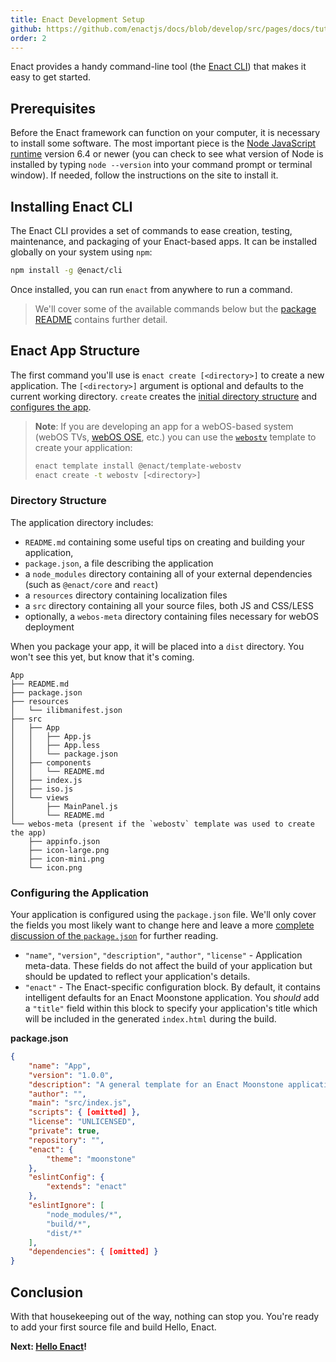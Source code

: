 ```yaml
---
title: Enact Development Setup
github: https://github.com/enactjs/docs/blob/develop/src/pages/docs/tutorials/setup/index.md
order: 2
---
```

Enact provides a handy command-line tool (the [Enact CLI](https://www.npmjs.com/package/@enact/cli)) that makes it easy to get started.

## Prerequisites

Before the Enact framework can function on your computer, it is necessary to install some software. The most important piece is the [Node JavaScript runtime](https://nodejs.org) version 6.4 or newer (you can check to see what version of Node is installed by typing `node --version` into your command prompt or terminal window).  If needed, follow the instructions on the site to install it.

## Installing Enact CLI

The Enact CLI provides a set of commands to ease creation, testing, maintenance, and packaging of your Enact-based apps. It can be installed globally on your system using `npm`:

```bash
npm install -g @enact/cli
```

Once installed, you can run `enact` from anywhere to run a command.

> We'll cover some of the available commands below but the [package README](https://github.com/enactjs/cli/blob/master/README.md) contains further detail.

## Enact App Structure

The first command you'll use is `enact create [<directory>]` to create a new application. The `[<directory>]` argument is optional and defaults to the current working directory. `create` creates the [initial directory structure](#directory-structure) and [configures the app](#configuring-the-application).

> **Note**: If you are developing an app for a webOS-based system (webOS TVs, [webOS OSE](https://www.webosose.org/), etc.) you can use the [`webostv`](https://www.npmjs.com/package/@enact/template-webostv) template to create your application:
> ```bash
> enact template install @enact/template-webostv
> enact create -t webostv [<directory>]
> ```

### Directory Structure

The application directory includes:

* `README.md` containing some useful tips on creating and building your application,
* `package.json`, a file describing the application
* a `node_modules` directory containing all of your external dependencies (such as `@enact/core` and `react`)
* a `resources` directory containing localization files
* a `src` directory containing all your source files, both JS and CSS/LESS
* optionally, a `webos-meta` directory containing files necessary for webOS deployment

When you package your app, it will be placed into a `dist` directory.  You won't see this yet, but know that it's coming.

```none
App
├── README.md
├── package.json
├── resources
│   └── ilibmanifest.json
├── src
│   ├── App
│   │   ├── App.js
│   │   ├── App.less
│   │   └── package.json
│   ├── components
│   │   └── README.md
│   ├── index.js
│   ├── iso.js
│   └── views
│       ├── MainPanel.js
│       └── README.md
└── webos-meta (present if the `webostv` template was used to create the app)
	├── appinfo.json
	├── icon-large.png
	├── icon-mini.png
	└── icon.png
```

### Configuring the Application

Your application is configured using the `package.json` file. We'll only cover the fields you most likely want to change here and leave a more [complete discussion of the `package.json`](#package.json-In-Depth) for further reading.

* `"name"`, `"version"`, `"description"`, `"author"`, `"license"` - Application meta-data. These fields do not affect the build of your application but should be updated to reflect your application's details.
* `"enact"` - The Enact-specific configuration block. By default, it contains intelligent defaults for an Enact Moonstone application. You *should* add a `"title"` field within this block to specify your application's title which will be included in the generated `index.html` during the build.

**package.json**

```json
{
	"name": "App",
	"version": "1.0.0",
	"description": "A general template for an Enact Moonstone application.",
	"author": "",
	"main": "src/index.js",
	"scripts": { [omitted] },
	"license": "UNLICENSED",
	"private": true,
	"repository": "",
	"enact": {
		"theme": "moonstone"
	},
	"eslintConfig": {
		"extends": "enact"
	},
	"eslintIgnore": [
		"node_modules/*",
		"build/*",
		"dist/*"
	],
	"dependencies": { [omitted] }
}
```

## Conclusion

With that housekeeping out of the way, nothing can stop you. You're ready to add your first source file and build Hello, Enact.

**Next: [Hello Enact](../tutorial-hello-enact/)!**
